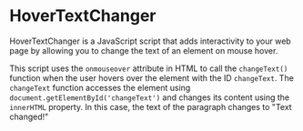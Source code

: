 # HoverTextChanger
HoverTextChanger is a JavaScript script that adds interactivity to your web page by allowing you to change the text of an element on mouse hover.

This script uses the `onmouseover` attribute in HTML to call the `changeText()` function when the user hovers over the element with the ID `changeText`. The `changeText` function accesses the element using `document.getElementById('changeText')` and changes its content using the `innerHTML` property. In this case, the text of the paragraph changes to "Text changed!"
